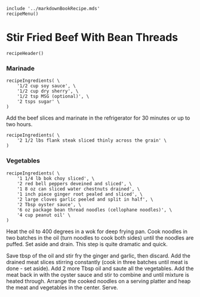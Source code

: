 ~~~ markdown-script
include '../markdownBookRecipe.mds'
recipeMenu()
~~~

# Stir Fried Beef With Bean Threads

~~~ markdown-script
recipeHeader()
~~~

### Marinade

~~~ markdown-script
recipeIngredients( \
    '1/2 cup soy sauce', \
    '1/2 cup dry sherry', \
    '1/2 tsp MSG (optional)', \
    '2 tsps sugar' \
)
~~~

Add the beef slices and marinate in the refrigerator for 30 minutes or up to two hours.

~~~ markdown-script
recipeIngredients( \
    '2 1/2 lbs flank steak sliced thinly across the grain' \
)
~~~


### Vegetables

~~~ markdown-script
recipeIngredients( \
    '1 1/4 lb bok choy sliced', \
    '2 red bell peppers deveined and sliced', \
    '1 8 oz can sliced water chestnuts drained', \
    '1 inch piece ginger root pealed and sliced', \
    '2 large cloves garlic peeled and split in half', \
    '2 Tbsp oyster sauce', \
    '6 oz package bean thread noodles (cellophane noodles)', \
    '4 cup peanut oil' \
)
~~~

Heat the oil to 400 degrees in a wok for deep frying pan. Cook noodles in two batches in the oil
(turn noodles to cook both sides) until the noodles are puffed. Set aside and drain. This step is
quite dramatic and quick.

Save tbsp of the oil and stir fry the ginger and garlic, then discard. Add the drained meat slices
stirring constantly (cook in three batches until meat is done - set aside). Add 2 more Tbsp oil and
saute all the vegetables. Add the meat back in with the oyster sauce and stir to combine and until
mixture is heated through. Arrange the cooked noodles on a serving platter and heap the meat and
vegetables in the center. Serve.

